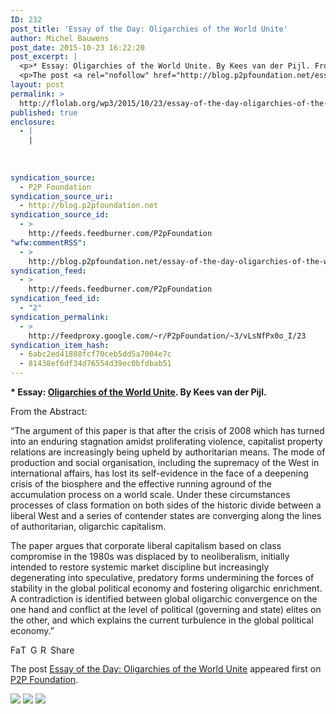 ```yaml
---
ID: 232
post_title: 'Essay of the Day: Oligarchies of the World Unite'
author: Michel Bauwens
post_date: 2015-10-23 16:22:20
post_excerpt: |
  <p>* Essay: Oligarchies of the World Unite. By Kees van der Pijl. From the Abstract: &ldquo;The argument of this paper is that after the crisis of 2008 which has turned into an enduring stagnation amidst proliferating violence, capitalist property relations are increasingly being upheld by authoritarian means. The mode of production and social organisation, including [&hellip;]</p>
  <p>The post <a rel="nofollow" href="http://blog.p2pfoundation.net/essay-of-the-day-oligarchies-of-the-world-unite/2015/10/23">Essay of the Day: Oligarchies of the World Unite</a> appeared first on <a rel="nofollow" href="http://blog.p2pfoundation.net/">P2P Foundation</a>.</p>
layout: post
permalink: >
  http://flolab.org/wp3/2015/10/23/essay-of-the-day-oligarchies-of-the-world-unite/
published: true
enclosure:
  - |
    |
        
        
        
syndication_source:
  - P2P Foundation
syndication_source_uri:
  - http://blog.p2pfoundation.net
syndication_source_id:
  - >
    http://feeds.feedburner.com/P2pFoundation
"wfw:commentRSS":
  - >
    http://blog.p2pfoundation.net/essay-of-the-day-oligarchies-of-the-world-unite/2015/10/23/feed
syndication_feed:
  - >
    http://feeds.feedburner.com/P2pFoundation
syndication_feed_id:
  - "2"
syndication_permalink:
  - >
    http://feedproxy.google.com/~r/P2pFoundation/~3/vLsNfPx0o_I/23
syndication_item_hash:
  - 6abc2ed41888fcf70ceb5dd5a7004e7c
  - 81438ef6df34d76554d39ec0bfdbab51
---
```

<p><strong>* Essay: <a href="https://www.academia.edu/12423426/Oligarchies_of_the_World_Unite">Oligarchies of the World Unite</a>. By Kees van der Pijl.</strong></p>
<p>From the Abstract:</p>
<p>&#8220;The argument of this paper is that after the crisis of 2008 which has turned into an enduring stagnation amidst proliferating violence, capitalist property relations are increasingly being upheld by authoritarian means. The mode of production and social organisation, including the supremacy of the West in international affairs, has lost its self-evidence in the face of a deepening crisis of the biosphere and the effective running aground of the accumulation process on a world scale. Under these circumstances processes of class formation on both sides of the historic divide between a liberal West and a series of contender states are converging along the lines of authoritarian, oligarchic capitalism.</p>
<p>The paper argues that corporate liberal capitalism based on class compromise in the 1980s was displaced by to neoliberalism, initially intended to restore systemic market discipline but increasingly degenerating into speculative, predatory forms undermining the forces of stability in the global political economy and fostering oligarchic enrichment. A contradiction is identified between global oligarchic convergence on the one hand and conflict at the level of political (governing and state) elites on the other, and which explains the current turbulence in the global political economy.&#8221;</p>
<p><a class="a2a_button_facebook" href="http://www.addtoany.com/add_to/facebook?linkurl=http%3A%2F%2Fblog.p2pfoundation.net%2Fessay-of-the-day-oligarchies-of-the-world-unite%2F2015%2F10%2F23&amp;linkname=Essay%20of%20the%20Day%3A%20Oligarchies%20of%20the%20World%20Unite" title="Facebook" rel="nofollow" ><img src="http://blog.p2pfoundation.net/wp-content/plugins/add-to-any/icons/facebook.png" width="16" height="16" alt="Facebook"/></a><a class="a2a_button_twitter" href="http://www.addtoany.com/add_to/twitter?linkurl=http%3A%2F%2Fblog.p2pfoundation.net%2Fessay-of-the-day-oligarchies-of-the-world-unite%2F2015%2F10%2F23&amp;linkname=Essay%20of%20the%20Day%3A%20Oligarchies%20of%20the%20World%20Unite" title="Twitter" rel="nofollow" ><img src="http://blog.p2pfoundation.net/wp-content/plugins/add-to-any/icons/twitter.png" width="16" height="16" alt="Twitter"/></a><a class="a2a_button_google_plus" href="http://www.addtoany.com/add_to/google_plus?linkurl=http%3A%2F%2Fblog.p2pfoundation.net%2Fessay-of-the-day-oligarchies-of-the-world-unite%2F2015%2F10%2F23&amp;linkname=Essay%20of%20the%20Day%3A%20Oligarchies%20of%20the%20World%20Unite" title="Google+" rel="nofollow" ><img src="http://blog.p2pfoundation.net/wp-content/plugins/add-to-any/icons/google_plus.png" width="16" height="16" alt="Google+"/></a><a class="a2a_button_reddit" href="http://www.addtoany.com/add_to/reddit?linkurl=http%3A%2F%2Fblog.p2pfoundation.net%2Fessay-of-the-day-oligarchies-of-the-world-unite%2F2015%2F10%2F23&amp;linkname=Essay%20of%20the%20Day%3A%20Oligarchies%20of%20the%20World%20Unite" title="Reddit" rel="nofollow" ><img src="http://blog.p2pfoundation.net/wp-content/plugins/add-to-any/icons/reddit.png" width="16" height="16" alt="Reddit"/></a><a class="a2a_dd a2a_target addtoany_share_save" href="https://www.addtoany.com/share_save#url=http%3A%2F%2Fblog.p2pfoundation.net%2Fessay-of-the-day-oligarchies-of-the-world-unite%2F2015%2F10%2F23&amp;title=Essay%20of%20the%20Day%3A%20Oligarchies%20of%20the%20World%20Unite" id="wpa2a_16"><img src="http://blog.p2pfoundation.net/wp-content/plugins/add-to-any/share_save_120_16.png" width="120" height="16" alt="Share"/></a></p><p>The post <a rel="nofollow" href="http://blog.p2pfoundation.net/essay-of-the-day-oligarchies-of-the-world-unite/2015/10/23">Essay of the Day: Oligarchies of the World Unite</a> appeared first on <a rel="nofollow" href="http://blog.p2pfoundation.net/">P2P Foundation</a>.</p>
<div class="feedflare">
<a href="http://feeds.feedburner.com/~ff/P2pFoundation?a=vLsNfPx0o_I:i0APL2Gptb0:7Q72WNTAKBA"><img src="http://feeds.feedburner.com/~ff/P2pFoundation?d=7Q72WNTAKBA" border="0"></img></a> <a href="http://feeds.feedburner.com/~ff/P2pFoundation?a=vLsNfPx0o_I:i0APL2Gptb0:D7DqB2pKExk"><img src="http://feeds.feedburner.com/~ff/P2pFoundation?i=vLsNfPx0o_I:i0APL2Gptb0:D7DqB2pKExk" border="0"></img></a> <a href="http://feeds.feedburner.com/~ff/P2pFoundation?a=vLsNfPx0o_I:i0APL2Gptb0:2mJPEYqXBVI"><img src="http://feeds.feedburner.com/~ff/P2pFoundation?d=2mJPEYqXBVI" border="0"></img></a>
</div><img src="http://feeds.feedburner.com/~r/P2pFoundation/~4/vLsNfPx0o_I" height="1" width="1" alt=""/>